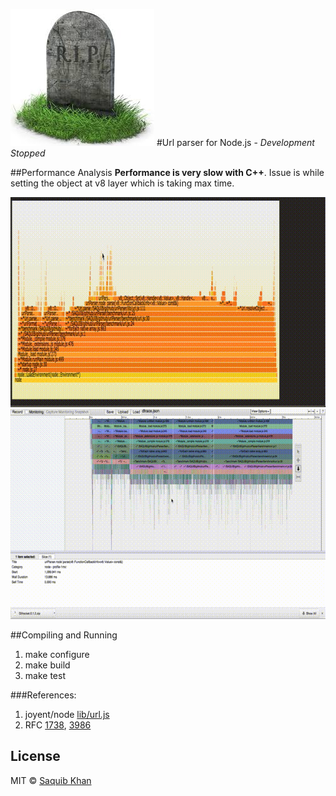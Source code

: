 ![](https://raw.githubusercontent.com/saquibkhan/urlParser/master/assets/RIP.jpg)
#Url parser for Node.js - *Development Stopped*

##Performance Analysis
**Performance is very slow with C++**. Issue is while setting the object at v8 layer which is taking max time.

![](https://raw.githubusercontent.com/saquibkhan/urlParser/master/assets/urlparser_perf1.gif)
![](https://raw.githubusercontent.com/saquibkhan/urlParser/master/assets/urlparser_perf2.gif)

##Compiling and Running
1. make configure
2. make build
3. make test

###References:
1. joyent/node [lib/url.js](https://github.com/joyent/node/blob/master/lib/url.js)
2. RFC [1738](https://tools.ietf.org/html/rfc1738), [3986](https://tools.ietf.org/html/rfc3986)

## License

MIT © [Saquib Khan](https://github.com/saquibkhan)
